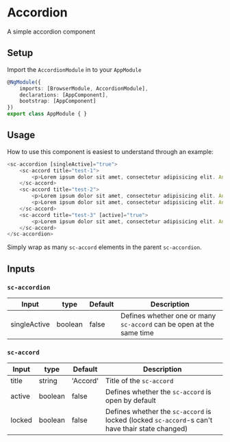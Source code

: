 # Accordion
A simple accordion component

## Setup

Import the `AccordionModule` in to your `AppModule`
```ts
@NgModule({
    imports: [BrowserModule, AccordionModule],
    declarations: [AppComponent],
    bootstrap: [AppComponent]
})
export class AppModule { }
```

## Usage 

How to use this component is easiest to understand through an example: 

```ts
<sc-accordion [singleActive]="true">
    <sc-accord title="test-1">
        <p>Lorem ipsum dolor sit amet, consectetur adipisicing elit. Animi architecto, atque aut autem eaque earum eos eum, ex expedita officia provident quis quo sequi similique ullam veritatis voluptas, voluptates. Deserunt?</p>  
    </sc-accord>
    <sc-accord title="test-2">
        <p>Lorem ipsum dolor sit amet, consectetur adipisicing elit. Animi architecto, atque aut autem eaque earum eos eum, ex expedita officia provident quis quo sequi similique ullam veritatis voluptas, voluptates. Deserunt?</p>
        <p>Lorem ipsum dolor sit amet, consectetur adipisicing elit. Animi architecto, atque aut autem eaque earum eos eum, ex expedita officia provident quis quo sequi similique ullam veritatis voluptas, voluptates. Deserunt?</p>
    </sc-accord>
    <sc-accord title="test-3" [active]="true">
        <p>Lorem ipsum dolor sit amet, consectetur adipisicing elit. Animi architecto, atque aut autem eaque earum eos eum, ex expedita officia provident quis quo sequi similique ullam veritatis voluptas, voluptates. Deserunt?</p>
    </sc-accord>
</sc-accordion>
```

Simply wrap as many `sc-accord` elements in the parent `sc-accordion`.

## Inputs

### `sc-accordion`
 
| Input  | type | Default | Description
--- | --- | --- | ---
singleActive | boolean | false | Defines whether one or many `sc-accord` can be open at the same time

### `sc-accord`

| Input  | type | Default | Description
--- | --- | --- | ---
title | string | 'Accord' | Title of the `sc-accord`
active | boolean | false | Defines whether the `sc-accord` is open by default
locked | boolean | false | Defines whether the `sc-accord` is locked (locked `sc-accord`-s can't have thair state changed)